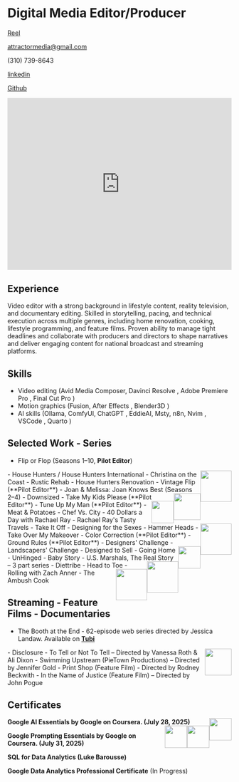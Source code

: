 # Digital Media Editor/Producer

<span class="iconify" data-icon="logos:vimeo-icon"></span> [Reel](https://vimeo.com/attractormedia)

<span class="iconify" data-icon="streamline-ultimate-color:email-action-add">  </span> [attractormedia@gmail.com](mailto:attractormedia@gmail.com)

<span class="iconify" data-icon="tabler:phone"></span> (310) 739-8643

<span class="iconify" data-icon="skill-icons:linkedin"></span> [linkedin](https://www.linkedin.com/in/daviddawes)

<span class="iconify" data-icon="skill-icons:github-dark"></span> [Github](https://github.com/AttractorMedia)

<div style="padding:76.67% 0 0 0;position:relative;"><iframe src="https://player.vimeo.com/video/4119605?badge=0&amp;autopause=0&amp;player_id=0&amp;app_id=58479" frameborder="0" allow="autoplay; fullscreen; picture-in-picture; clipboard-write; encrypted-media; web-share" referrerpolicy="strict-origin-when-cross-origin" style="position:absolute;top:0;left:0;width:100%;height:100%;" title="ShareLA - 1"></iframe></div><script src="https://player.vimeo.com/api/player.js"></script>


## Experience

Video editor with a strong background in lifestyle content, reality television, and documentary editing. Skilled in storytelling, pacing, and technical execution across multiple genres, including home renovation, cooking, lifestyle programming, and feature films. Proven ability to manage tight deadlines and collaborate with producers and directors to shape narratives and  deliver engaging content for national broadcast and streaming platforms.

## **Skills**
- Video editing (Avid Media Composer, Davinci Resolve <span class="iconify" data-icon="simple-icons:davinciresolve"></span>, Adobe Premiere Pro <span class="iconify" data-icon="logos:adobe-premiere"></span>, Final Cut Pro <span class="iconify" data-icon="skill-icons:apple-light"></span>)  
- Motion graphics (Fusion<span class="iconify" data-icon="simple-icons:blackmagicdesign"></span>, After Effects <span class="iconify" data-icon="logos:adobe-after-effects"></span>, Blender3D  <span class="iconify" data-icon="skill-icons:blender-light"></span>)
- AI skills (Ollama<span class="iconify" data-icon="simple-icons:ollama"></span>, ComfyUI, ChatGPT
<span class="iconify" data-icon="arcticons:openai-chatgpt"></span>, 
EddieAI, Msty, n8n, Nvim <span class="iconify" data-icon="skill-icons:neovim-light"></span>, VSCode <span class="iconify" data-icon="skill-icons:vscode-light"></span>, Quarto <span class="iconify" data-icon="skill-icons:markdown-light"></span>)

## Selected Work - Series

- Flip or Flop (Seasons 1–10, **Pilot Editor**)
<img style="float: right;" src="https://upload.wikimedia.org/wikipedia/commons/a/a8/HGTV_2010.svg" width="70" height="70"/> 
- House Hunters / House Hunters International 
- Christina on the Coast
- Rustic Rehab 
- House Hunters Renovation  
- Vintage Flip (**Pilot Editor**)  
- Joan & Melissa: Joan Knows Best (Seasons 2–4) 
<img style="float: right;" src="https://upload.wikimedia.org/wikipedia/commons/3/31/WE_tv.svg" width="60" height="60"/>
- Downsized  
- Take My Kids Please (**Pilot Editor**)  
- Tune Up My Man (**Pilot Editor**) 
<img style="float: right;" src="https://upload.wikimedia.org/wikipedia/commons/e/e1/Food-Network-Logo.svg" width="50" height="50"/>
- Meat & Potatoes
- Chef Vs. City
- 40 Dollars a Day with Rachael Ray
- Rachael Ray's Tasty Travels
- Take It Off
<img style="float: right;" src="https://upload.wikimedia.org/wikipedia/commons/a/a8/HGTV_2010.svg" width="70" height="70"/>
- Designing for the Sexes 
- Hammer Heads
- Take Over My Makeover 
- Color Correction (**Pilot Editor**) 
- Ground Rules (**Pilot Editor**)  
- Designers' Challenge 
- Landscapers' Challenge  
- Designed to Sell  
- Going Home 
<img style="float: right;" src="https://upload.wikimedia.org/wikipedia/commons/7/74/TLC_Logo.svg" width="50" height="50"/>
- UnHinged  
- Baby Story 
- U.S. Marshals, The Real Story – 3 part series
<img style="float: right;" src="https://upload.wikimedia.org/wikipedia/commons/9/9c/Logo_Lifetime_2020.svg" width="70" height="70"/>
- Diettribe 
- Head to Toe  
<img style="float: right;" src="https://upload.wikimedia.org/wikipedia/commons/1/19/OWN_2011_logo.svg" width="70" height="70"/>
- Rolling with Zach Anner  
- The Ambush Cook 

## **Streaming - Feature Films - Documentaries**
- The Booth at the End -  62-episode web series directed by Jessica Landaw. Available on [**Tubi**](https://tubitv.com/series/4581/the-booth-at-the-end?start=true&tracking=google-feed&utm_source=google-feed)
<img style="float: right;" src="https://upload.wikimedia.org/wikipedia/commons/c/c5/Tubi_logo_2024_purple.svg" width="60" height="60"/>
- Disclosure - To Tell or Not To Tell – Directed by Vanessa Roth & Ali Dixon  
- Swimming Upstream (PieTown Productions) – Directed by Jennifer Gold  
- Print Shop (Feature Film) - Directed by Rodney Beckwith 
- In the Name of Justice (Feature Film) – Directed by John Pogue  

## Certificates

**Google AI Essentials by Google on Coursera. (July 28, 2025)** 
<img style="float: right;" src="https://images.credly.com/size/340x340/images/88c25fa4-9007-42cc-b9c5-16441a878507/GCC_badge_DA_1000x1000.png" width="50" height="50"/>
<img style="float: right;" src="https://images.credly.com/images/ea3eec65-ddad-4242-9c59-1defac0fa2d9/image.png" width="50" height="50"/>
<img style="float: right;" src="https://images.credly.com/size/340x340/images/e5d0c55b-6904-4764-973a-25bd210ccd1a/blob" width="50" height="50"/>


**Google Prompting Essentials by Google on Coursera. (July 31, 2025)** 

**SQL for Data Analytics (Luke Barousse)** 

**Google Data Analytics Professional Certificate** (In Progress)
